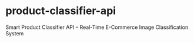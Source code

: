 # product-classifier-api
Smart Product Classifier API – Real-Time E-Commerce Image Classification System
